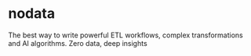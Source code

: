 # nodata
The best way to write powerful ETL workflows, complex transformations and AI algorithms. Zero data, deep insights
